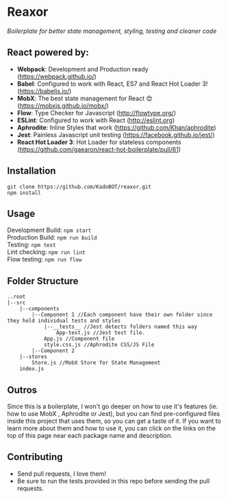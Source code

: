 # Reaxor

_Boilerplate for better state management, styling, testing and cleaner code_


## React powered by:
* **Webpack**: Development and Production ready (https://webpack.github.io/)
* **Babel**: Configured to work with React, ES7 and React Hot Loader 3! (https://babeljs.io/)
* **MobX**: The best state management for React :heart_eyes: (https://mobxjs.github.io/mobx/)
* **Flow**: Type Checker for Javascript (http://flowtype.org/)
* **ESLint**: Configured to work with React (http://eslint.org)
* **Aphrodite**: Inline Styles that work (https://github.com/Khan/aphrodite)
* **Jest**: Painless Javascript unit testing (https://facebook.github.io/jest/)
* **React Hot Loader 3**: Hot Loader for stateless components (https://github.com/gaearon/react-hot-boilerplate/pull/61)

## Installation
```
git clone https://github.com/KadoBOT/reaxor.git
npm install
```
## Usage
Development Build:  ``npm start``  
Production Build: ``npm run build``  
Testing: ``npm test``  
Lint checking: ``npm run lint``  
Flow testing:  ``npm run flow``  
## Folder Structure
```
..root
|--src
	|--components
		|--Component 1 //Each component have their own folder since they hold individual tests and styles
    		|--__tests__ //Jest detects folders named this way
           		App-test.js //Jest test file.
            App.js //Component file
            style.css.js //Aphrodite CSS/JS File
        |--Component 2
    |--stores
        Store.js //MobX Store for State Management
    index.js
```
## Outros
Since this is a boilerplate, I won't go deeper on how to use it's features (ie. how to use MobX , Aphrodite or Jest), but you can find pre-configured files inside this project that uses them, so you can get a taste of it. If you want to learn more about them and how to use it, you can click on the links on the top of this page near each package name and description.  
## Contributing
* Send pull requests, I love them!
* Be sure to run the tests provided in this repo before sending the pull requests.
